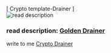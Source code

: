 [ Crypto template-Drainer ]  
![read description](https://s3.timeweb.com/1f7344ba-1965520e-2817-4cbe-af09-45fc695f40be/3.png)

### read description: [Golden Drainer](https://telegra.ph/Golden-Drainer-10-22)

write to me  [Crypto Drainer](https://t.me/cryptodralner) 
